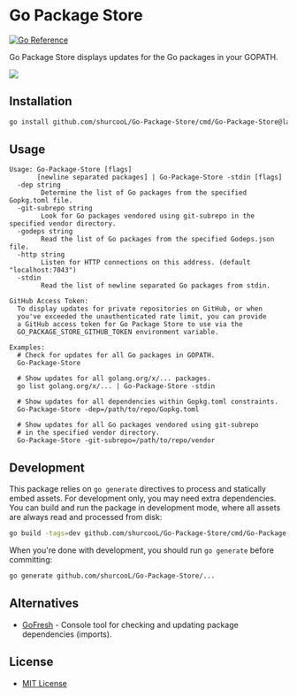 Go Package Store
================

[![Go Reference](https://pkg.go.dev/badge/github.com/shurcooL/Go-Package-Store.svg)](https://pkg.go.dev/github.com/shurcooL/Go-Package-Store)

Go Package Store displays updates for the Go packages in your GOPATH.

![](Screenshot.png)

Installation
------------

```sh
go install github.com/shurcooL/Go-Package-Store/cmd/Go-Package-Store@latest
```

Usage
-----

```
Usage: Go-Package-Store [flags]
       [newline separated packages] | Go-Package-Store -stdin [flags]
  -dep string
    	Determine the list of Go packages from the specified Gopkg.toml file.
  -git-subrepo string
    	Look for Go packages vendored using git-subrepo in the specified vendor directory.
  -godeps string
    	Read the list of Go packages from the specified Godeps.json file.
  -http string
    	Listen for HTTP connections on this address. (default "localhost:7043")
  -stdin
    	Read the list of newline separated Go packages from stdin.

GitHub Access Token:
  To display updates for private repositories on GitHub, or when
  you've exceeded the unauthenticated rate limit, you can provide
  a GitHub access token for Go Package Store to use via the
  GO_PACKAGE_STORE_GITHUB_TOKEN environment variable.

Examples:
  # Check for updates for all Go packages in GOPATH.
  Go-Package-Store

  # Show updates for all golang.org/x/... packages.
  go list golang.org/x/... | Go-Package-Store -stdin

  # Show updates for all dependencies within Gopkg.toml constraints.
  Go-Package-Store -dep=/path/to/repo/Gopkg.toml

  # Show updates for all Go packages vendored using git-subrepo
  # in the specified vendor directory.
  Go-Package-Store -git-subrepo=/path/to/repo/vendor
```

Development
-----------

This package relies on `go generate` directives to process and statically embed assets. For development only, you may need extra dependencies. You can build and run the package in development mode, where all assets are always read and processed from disk:

```sh
go build -tags=dev github.com/shurcooL/Go-Package-Store/cmd/Go-Package-Store
```

When you're done with development, you should run `go generate` before committing:

```sh
go generate github.com/shurcooL/Go-Package-Store/...
```

Alternatives
------------

-	[GoFresh](https://github.com/divan/gofresh) - Console tool for checking and updating package dependencies (imports).

License
-------

-	[MIT License](LICENSE)
